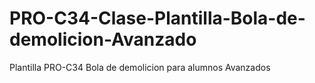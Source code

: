 # PRO-C34-Clase-Plantilla-Bola-de-demolicion-Avanzado
Plantilla PRO-C34 Bola de demolicion para alumnos Avanzados
